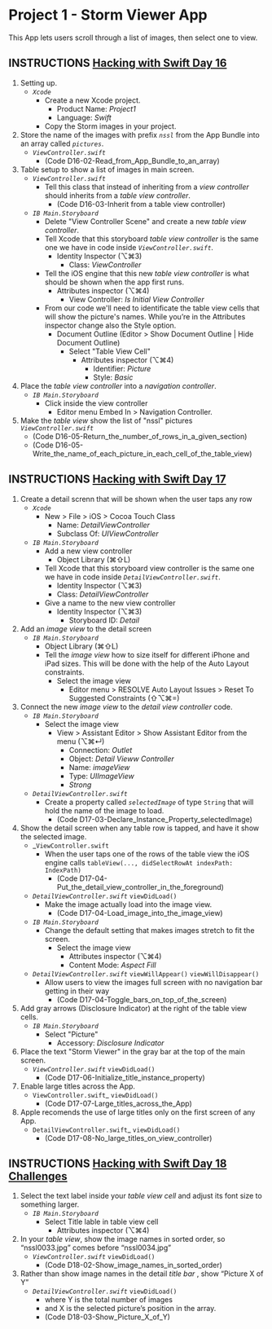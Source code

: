 # Project 1 - Storm Viewer App

This App lets users scroll through a list of images, then select one to view.

## INSTRUCTIONS [Hacking with Swift Day 16](https://www.hackingwithswift.com/100/16)

1. Setting up.
   - _`Xcode`_
     - Create a new Xcode project.
        - Product Name: _Project1_
        - Language: _Swift_
     - Copy the Storm images in your project.
2. Store the name of the images with prefix _`nssl`_ from the App Bundle into an array called _`pictures`_.
   - _`ViewController.swift`_
     - (Code D16-02-Read_from_App_Bundle_to_an_array)
3. Table setup to show a list of images in main screen.
   - _`ViewController.swift`_
     - Tell this class that instead of inheriting from a _view controller_ should inherits from a _table view controller_.
       - (Code D16-03-Inherit from a table view controller)
   - _`IB Main.Storyboard`_
     - Delete "View Controller Scene" and create a new _table view controller_.
     - Tell Xcode that this storyboard _table view controller_ is the same one we have in code inside _`ViewController.swift`_.
       - Identity Inspector (⌥⌘3)
         - Class: _ViewController_
     - Tell the iOS engine that this new _table view controller_ is what should be shown when the app first runs.
       - Attributes inspector (⌥⌘4)
         - View Controller: _Is Initial View Controller_
     - From our code we'll need to identificate the table view cells that will show the picture's names. While you’re in the Attributes inspector change also the Style option.
       - Document Outline (Editor > Show Document Outline | Hide Document Outline)
         - Select "Table View Cell"
           - Attributes inspector (⌥⌘4)
             - Identifier: _Picture_
             - Style: _Basic_
4. Place the _table view controller_ into a _navigation controller_.
   - _`IB Main.Storyboard`_
       - Click inside the view controller
         - Editor menu Embed In > Navigation Controller.
5. Make the _table view_ show the list of "nssl" pictures
   _`ViewController.swift`_
     - (Code D16-05-Return_the_number_of_rows_in_a_given_section)
     - (Code D16-05-Write_the_name_of_each_picture_in_each_cell_of_the_table_view)

## INSTRUCTIONS [Hacking with Swift Day 17](https://www.hackingwithswift.com/100/17)

1. Create a detail screnn that will be shown when the user taps any row
   - _`Xcode`_
     - New > File > iOS > Cocoa Touch Class
       - Name: _DetailViewController_
       - Subclass Of: _UIViewController_
   - _`IB Main.Storyboard`_
     - Add a new view controller
       - Object Library (⌘⇧L)
     - Tell Xcode that this storyboard view controller is the same one we have in code inside _`DetailViewController.swift`_.
       - Identity Inspector (⌥⌘3)
       - Class: _DetailViewController_
     - Give a name to the new view controller
       - Identity Inspector (⌥⌘3)
         - Storyboard ID: _Detail_
2. Add an _image view_ to the detail screen
   - _`IB Main.Storyboard`_
     - Object Library (⌘⇧L)
     - Tell the _image view_ how to size itself for different iPhone and iPad sizes. This will be done with the help of the Auto Layout constraints.
       - Select the image view
         - Editor menu > RESOLVE Auto Layout Issues > Reset To Suggested Constraints (⇧⌥⌘=)
3. Connect the new _image view_ to the _detail view controller_ code.
   - _`IB Main.Storyboard`_
     - Select the image view
       - View > Assistant Editor > Show Assistant Editor from the menu (⌥⌘↵)
           - Connection: _Outlet_
           - Object: _Detail Vieww Controller_
           - Name: _imageView_
           - Type: _UIImageView_
           - _Strong_
   - _`DetailViewController.swift`_
     - Create a property called _`selectedImage`_ of type `String` that will hold the name of the image to load.
       - (Code D17-03-Declare_Instance_Property_selectedImage)
4. Show the detail screen when any table row is tapped, and have it show the selected image.
   - _`ViewController.swift`
     - When the user taps one of the rows of the table view the iOS engine calls `tableView(..., didSelectRowAt indexPath: IndexPath)`
       - (Code D17-04-Put_the_detail_view_controller_in_the_foreground)
   - _`DetailViewController.swift`_ `viewDidLoad()`
     - Make the image actually load into the image view.
       - (Code D17-04-Load_image_into_the_image_view)
   - _`IB Main.Storyboard`_
     - Change the default setting that makes images stretch to fit the screen.
       - Select the image view
          - Attributes inspector (⌥⌘4)
          - Content Mode: _Aspect Fill_
   - _`DetailViewController.swift`_ `viewWillAppear()` `viewWillDisappear()`
     - Allow users to view the images full screen with no navigation bar getting in their way
       - (Code D17-04-Toggle_bars_on_top_of_the_screen)
5. Add gray arrows (Disclosure Indicator) at the right of the table view cells.
   - _`IB Main.Storyboard`_
     - Select "Picture"
       - Accessory: _Disclosure Indicator_
6. Place the text "Storm Viewer" in the gray bar at the top of the main screen.
   - _`ViewController.swift`_ `viewDidLoad()`
     - (Code D17-06-Initialize_title_instance_property)
7. Enable large titles across the App.
   - `ViewController.swift`_ `viewDidLoad()`
     - (Code D17-07-Large_titles_across_the_App)
8. Apple recomends the use of large titles only on the first screen of any App.
   - `DetailViewController.swift`_ `viewDidLoad()`
     - (Code D17-08-No_large_titles_on_view_controller)

## INSTRUCTIONS [Hacking with Swift Day 18 Challenges](https://www.hackingwithswift.com/100/18)

1. Select the text label inside your _table view cell_ and adjust its font size to something larger.
   - _`IB Main.Storyboard`_
     - Select Title lable in table view cell
         - Attributes inspector (⌥⌘4)
2. In your _table view_, show the image names in sorted order, so “nssl0033.jpg” comes before “nssl0034.jpg”
   - _`ViewController.swift`_ `viewDidLoad()`
     - (Code D18-02-Show_image_names_in_sorted_order)
3. Rather than show image names in the detail _title bar_ , show “Picture X of Y”
   - _`DetailViewController.swift`_ `viewDidLoad()`
     - where Y is the total number of images
     - and X is the selected picture’s position in the array.
     - (Code D18-03-Show_Picture_X_of_Y)
